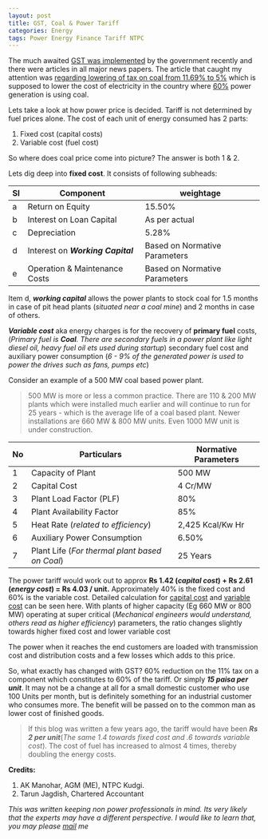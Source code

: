 ```yaml
---
layout: post
title: GST, Coal & Power Tariff
categories: Energy
tags: Power Energy Finance Tariff NTPC
---
```



The much awaited [GST was implemented][GST] by the government recently and there were articles in all major news papers. The article that caught my attention was [regarding lowering of tax on coal from 11.69% to 5%][coal] which is supposed to lower the cost of electricity in the country where [60%][60] power generation is using coal.

Lets take a look at how power price is decided. Tariff is not determined by fuel prices alone. The cost of each unit of energy consumed has 2 parts:

1. Fixed cost (capital costs)
2. Variable cost (fuel cost)

So where does coal price come into picture? The answer is both 1 & 2.  

Lets dig deep into **fixed cost**. It consists of following subheads:

|Sl|Component|weightage|
|---|---|---|
|a |Return on Equity |15.50%|
|b |Interest on Loan Capital |As per actual|
|c |Depreciation |5.28%|
|d |Interest on ***Working Capital*** |Based on Normative Parameters|
|e |Operation & Maintenance Costs |Based on Normative Parameters|


Item d, ***working capital*** allows the power plants to stock coal for 1.5 months in case of pit head plants (*situated near a coal mine*) and 2 months in case of others.

***Variable cost*** aka energy charges is for the recovery of **primary fuel** costs, (*Primary fuel is **Coal**. There are secondary fuels in a power plant like light diesel oil, heavy fuel oil ets used during startup*) secondary fuel cost and auxiliary power consumption (*6 - 9% of the generated power is used to power the drives such as fans, pumps etc*)

Consider an example of a 500 MW coal based power plant.
>500 MW is more or less a common practice. There are 110 & 200 MW plants which were installed much earlier and will continue to run for 25 years - which is the average life of a coal based plant. Newer installations are 660 MW & 800 MW units. Even 1000 MW unit is under construction.

|No |Particulars |Normative Parameters|
|---|---|---|
|1 |Capacity of Plant |500 MW|
|2 |Capital Cost |4 Cr/MW|
|3 |Plant Load Factor (PLF) |80%|
|4 |Plant Availability Factor |85%|
|5 |Heat Rate (*related to efficiency*) |2,425 Kcal/Kw Hr|
|6 |Auxiliary Power Consumption |6.50%|
|7 |Plant Life (*For thermal plant based on Coal*) |25 Years|



The power tariff would work out to approx **Rs 1.42 (*capital cost*) + Rs 2.61 (*energy cost*) =  Rs 4.03 / unit.** Approximately 40% is the fixed cost and 60% is the variable cost. Detailed calculation for [capital cost][capitalcost] and [variable cost][variablecost] can be seen here. With plants of higher capacity (Eg 660 MW or 800 MW) operating at super critical (*Mechanical engineers would understand, others read as higher efficiency*) parameters, the ratio changes slightly towards higher fixed cost and lower variable cost

The power when it reaches the end customers are loaded with transmission cost and distribution costs and a few losses which adds to this price.

So, what exactly has changed with GST? 60% reduction on the 11% tax on a component which constitutes to 60% of the tariff. Or simply ***15 paisa per unit***. It may not be a change at all for a small domestic customer who use 100 Units per month, but is definitely something for an industrial customer who consumes more. The benefit will be passed on to the common man as lower cost of finished goods.

>If this blog was written a few years ago, the tariff would have been ***Rs 2 per unit***(*The same 1.4 towards fixed cost and .6 towards variable cost*). The cost of fuel has increased to almost 4 times, thereby doubling the energy costs.

**Credits:**
1. AK Manohar, AGM (ME), NTPC Kudgi.
2. Tarun Jagdish, Chartered Accountant

*This was written keeping non power professionals in mind. Its very likely that the experts may have a different perspective. I would like to learn that, you may please [mail][mail] me*

[GST]:http://www.cbec.gov.in/htdocs-cbec/gst/index
[coal]:http://economictimes.indiatimes.com/industry/energy/power/welcome-gst-rate-on-coal-solar-wind-will-not-be-impacted-piyush-goyal/articleshow/58749467.cms
[60]:http://powermin.nic.in/en/content/power-sector-glance-all-india
[mail]:mailto:io@sabid.in
[capitalcost]:/assets/media/coalgst/Capital%20Cost.pdf
[variablecost]:/assets/media/coalgst/Variable%20Cost.pdf

